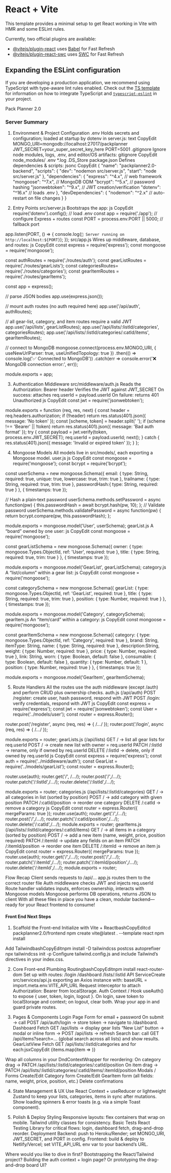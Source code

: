 # React + Vite

This template provides a minimal setup to get React working in Vite with HMR and some ESLint rules.

Currently, two official plugins are available:

- [@vitejs/plugin-react](https://github.com/vitejs/vite-plugin-react/blob/main/packages/plugin-react) uses [Babel](https://babeljs.io/) for Fast Refresh
- [@vitejs/plugin-react-swc](https://github.com/vitejs/vite-plugin-react/blob/main/packages/plugin-react-swc) uses [SWC](https://swc.rs/) for Fast Refresh

## Expanding the ESLint configuration

If you are developing a production application, we recommend using TypeScript with type-aware lint rules enabled. Check out the [TS template](https://github.com/vitejs/vite/tree/main/packages/create-vite/template-react-ts) for information on how to integrate TypeScript and [`typescript-eslint`](https://typescript-eslint.io) in your project.


Pack Planner 2.0 
### Server Summary
1. Environment & Project Configuration
.env
Holds secrets and configuration; loaded at startup by dotenv in server.js:
text
CopyEdit
MONGO_URI=mongodb://localhost:27017/packplanner
JWT_SECRET=your_super_secret_key_here
PORT=5001
.gitignore
Ignore node modules, logs, .env, and editor/OS artifacts:
gitignore
CopyEdit
node_modules/
.env
*.log
.DS_Store
package.json
Defines dependencies & scripts:
jsonc
CopyEdit
{
  "name": "packplanner2.0-backend",
  "scripts": {
    "dev": "nodemon src/server.js",
    "start": "node src/server.js"
  },
  "dependencies": {
    "express": "^4.x",         // web framework
    "mongoose": "^7.x",        // MongoDB ODM
    "bcrypt": "^5.x",          // password hashing
    "jsonwebtoken": "^9.x",    // JWT creation/verification
    "dotenv": "^16.x"          // loads .env
  },
  "devDependencies": {
    "nodemon": "^2.x"          // auto-restart on file changes
  }
}

2. Entry Points
src/server.js
Bootstraps the app:
js
CopyEdit
require('dotenv').config();            // load .env
const app = require('./app');          // configure Express + routes
const PORT = process.env.PORT || 5000; // fallback port

app.listen(PORT, () => {
  console.log(`🚀 Server running on http://localhost:${PORT}`);
});
src/app.js
Wires up middleware, database, and routes:
js
CopyEdit
const express = require('express');
const mongoose = require('mongoose');

const authRoutes      = require('./routes/auth');
const gearListRoutes  = require('./routes/gearLists');
const categoriesRoutes= require('./routes/categories');
const gearItemRoutes  = require('./routes/gearItems');

const app = express();

// parse JSON bodies
app.use(express.json());

// mount auth routes (no auth required here)
app.use('/api/auth', authRoutes);

// all gear-list, category, and item routes require a valid JWT
app.use('/api/lists',      gearListRoutes);
app.use('/api/lists/:listId/categories',      categoriesRoutes);
app.use('/api/lists/:listId/categories/:catId/items', gearItemRoutes);

// connect to MongoDB
mongoose.connect(process.env.MONGO_URI, {
  useNewUrlParser: true,
  useUnifiedTopology: true
})
.then(() => console.log('✅ Connected to MongoDB'))
.catch(err => console.error('❌ MongoDB connection error:', err));

module.exports = app;

3. Authentication Middleware
src/middleware/auth.js
Reads the Authorization: Bearer <token> header
Verifies the JWT against JWT_SECRET
On success: attaches req.userId = payload.userId
On failure: returns 401 Unauthorized
js
CopyEdit
const jwt = require('jsonwebtoken');

module.exports = function (req, res, next) {
  const header = req.headers.authorization;
  if (!header) return res.status(401).json({ message: 'No token' });
  const [scheme, token] = header.split(' ');
  if (scheme !== 'Bearer' || !token) return res.status(401).json({ message: 'Bad auth format' });
  try {
    const payload = jwt.verify(token, process.env.JWT_SECRET);
    req.userId = payload.userId;
    next();
  } catch {
    res.status(401).json({ message: 'Invalid or expired token' });
  }
};

4. Mongoose Models
All models live in src/models/, each exporting a Mongoose model.
user.js
js
CopyEdit
const mongoose = require('mongoose');
const bcrypt   = require('bcrypt');

const userSchema = new mongoose.Schema({
  email:       { type: String, required: true, unique: true, lowercase: true, trim: true },
  trailname:   { type: String, required: true, trim: true },
  passwordHash:{ type: String, required: true }
}, { timestamps: true });

// Hash a plain‐text password
userSchema.methods.setPassword = async function(pw) {
  this.passwordHash = await bcrypt.hash(pw, 10);
};
// Validate password
userSchema.methods.validatePassword = async function(pw) {
  return bcrypt.compare(pw, this.passwordHash);
};

module.exports = mongoose.model('User', userSchema);
gearList.js
A “board” owned by one user:
js
CopyEdit
const mongoose = require('mongoose');

const gearListSchema = new mongoose.Schema({
  owner: { type: mongoose.Types.ObjectId, ref: 'User', required: true },
  title: { type: String, required: true, trim: true }
}, { timestamps: true });

module.exports = mongoose.model('GearList', gearListSchema);
category.js
A “list/column” within a gear list:
js
CopyEdit
const mongoose = require('mongoose');

const categorySchema = new mongoose.Schema({
  gearList: { type: mongoose.Types.ObjectId, ref: 'GearList', required: true },
  title:    { type: String, required: true, trim: true },
  position: { type: Number, required: true }
}, { timestamps: true });

module.exports = mongoose.model('Category', categorySchema);
gearItem.js
An “item/card” within a category:
js
CopyEdit
const mongoose = require('mongoose');

const gearItemSchema = new mongoose.Schema({
  category:   { type: mongoose.Types.ObjectId, ref: 'Category', required: true },
  brand:      String,
  itemType:   String,
  name:       { type: String, required: true },
  description:String,
  weight:     { type: Number, required: true },
  price:      { type: Number, required: true },
  link:       String,
  worn:       { type: Boolean, default: false },
  consumable: { type: Boolean, default: false },
  quantity:   { type: Number, default: 1 },
  position:   { type: Number, required: true }
}, { timestamps: true });

module.exports = mongoose.model('GearItem', gearItemSchema);

5. Route Handlers
All the routes use the auth middleware (except /auth) and perform CRUD plus ownership checks.
auth.js (/api/auth)
POST /register: create user, hash password, respond with JWT
POST /login: verify credentials, respond with JWT
js
CopyEdit
const express = require('express');
const jwt     = require('jsonwebtoken');
const User    = require('../models/user');
const router  = express.Router();

router.post('/register', async (req, res) => { /*...*/ });
router.post('/login', async (req, res) => { /*...*/ });

module.exports = router;
gearLists.js (/api/lists)
GET / → list all gear lists for req.userId
POST / → create new list with owner = req.userId
PATCH /:listId → rename, only if owned by req.userId
DELETE /:listId → delete, only if owned by req.userId
js
CopyEdit
const express  = require('express');
const auth     = require('../middleware/auth');
const GearList = require('../models/gearList');
const router   = express.Router();

router.use(auth);
router.get('/', /*...*/);
router.post('/',/*...*/);
router.patch('/:listId',/*...*/);
router.delete('/:listId',/*...*/);

module.exports = router;
categories.js (/api/lists/:listId/categories)
GET / → all categories in list (sorted by position)
POST / → add category with given position
PATCH /:catId/position → reorder one category
DELETE /:catId → remove a category
js
CopyEdit
const router = express.Router({ mergeParams: true });
router.use(auth);
router.get('/',/*...*/);
router.post('/',/*...*/);
router.patch('/:catId/position',/*...*/);
router.delete('/:catId',/*...*/);
module.exports = router;
gearItems.js (/api/lists/:listId/categories/:catId/items)
GET / → all items in a category (sorted by position)
POST / → add a new item (name, weight, price, position required)
PATCH /:itemId → update any fields on an item
PATCH /:itemId/position → reorder one item
DELETE /:itemId → remove an item
js
CopyEdit
const router = express.Router({ mergeParams: true });
router.use(auth);
router.get('/',/*...*/);
router.post('/',/*...*/);
router.patch('/:itemId',/*...*/);
router.patch('/:itemId/position',/*...*/);
router.delete('/:itemId',/*...*/);
module.exports = router;

Flow Recap
Client sends requests to /api/...
app.js routes them to the correct router file
Auth middleware checks JWT and injects req.userId
Route handler validates inputs, enforces ownership, interacts with Mongoose models
Mongoose performs DB operations, returns JSON to client
With all these files in place you have a clean, modular backend—ready for your React frontend to consume!




#### Front End Next Steps

1. Scaffold the Front-end
Initialize with Vite + ReactbashCopyEditcd packplanner2.0/frontend
npm create vite@latest . --template react
npm install

Add TailwindbashCopyEditnpm install -D tailwindcss postcss autoprefixer
npx tailwindcss init -p
Configure tailwind.config.js and include Tailwind’s directives in your index.css.

2. Core Front-end Plumbing
RoutingbashCopyEditnpm install react-router-dom
Set up <BrowserRouter> with routes:
/login
/dashboard
/lists/:listId
API ServiceCreate src/services/api.js exporting an Axios instance with:
baseURL = import.meta.env.VITE_API_URL
Request interceptor to attach Authorization: Bearer <token> from localStorage.
Auth Context / Hook
useAuth() to expose { user, token, login, logout }.
On login, save token to localStorage and context; on logout, clear both.
Wrap your app in <AuthProvider> and guard private routes.

3. Pages & Components
Login Page
Form for email + password
On submit → call POST /api/auth/login → store token → navigate to /dashboard.
Dashboard
Fetch GET /api/lists → display gear lists
“New List” button → modal or inline form → POST /api/lists → refresh
Search bar: call GET /api/items?search=… (global search across all lists) and show results.
GearListView
Fetch GET /api/lists/:listId/categories and for each:jsxCopyEdit<CategoryColumn id={cat._id} title={cat.title}>
  {items.map(item => <GearItemCard key={item._id} item={item} />)}
</CategoryColumn>

Wrap all columns in your DndContextWrapper for reordering:
On category drag → PATCH /api/lists/:listId/categories/:catId/position
On item drag → PATCH /api/lists/:listId/categories/:catId/items/:itemId/position
Modals / Forms
Create/Edit Category form
Create/Edit GearItem form (all fields: name, weight, price, position, etc.)
Delete confirmations

4. State Management & UX
Use React Context + useReducer or lightweight Zustand to keep your lists, categories, items in sync after mutations.
Show loading spinners & error toasts (e.g. via a simple Toast component).

5. Polish & Deploy
Styling
Responsive layouts: flex containers that wrap on mobile.
Tailwind utility classes for consistency.
Basic Tests
React Testing Library for critical flows: login, dashboard fetch, drag-and-drop reorder.
Deployment
Backend: push to Heroku/Render; set MONGO_URI, JWT_SECRET, and PORT in config.
Frontend: build & deploy to Netlify/Vercel; set VITE_API_URL env var to your backend’s URL.

Where would you like to dive in first?
Bootstrapping the React/Tailwind project?
Building the auth context + login page?
Or prototyping the drag-and-drop board UI?
